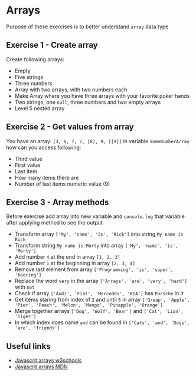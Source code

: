 # Arrays
Purpose of these exercises is to better understand `array` data type

## Exercise 1 - Create array
Create following arrays:
- Empty
- Five strings
- Three numbers
- Array with two arrays, with two numbers each
- Make Array where you have three arrays with your favorite poker hands
- Two strings, one `null`, three numbers and two empty arrays
- Level 5 nested array

## Exercise 2 - Get values from array
You have an array: `[3, 6, 7, 7, [8], 9, [[9]]` in variable `someNumberArray` how can you access following:
- Third value
- First value
- Last item
- How many items there are
- Number of last items numeric value (9)

## Exercise 3 - Array methods
Before exercise add array into new variable and `console.log` that variable after applying method to see the output
- Transform array `['My', 'name', 'is', 'Rick']` into string `My name is Rick`
- Transform string `My name is Morty` into array `['My', 'name', 'is', 'Morty']`
- Add number `4` at the end in array `[1, 2, 3]`
- Add number `1` at the beginning in array `[2, 3, 4]`
- Remove last element from array `['Programming', 'is', 'super', 'booring']`
- Replace the word `very` in the array `['Arrays', 'are', 'very', 'hard']` with `not` 
- Check if array `['Audi', 'Fiat', 'Mercedes', 'KIA']` has `Porsche` in it
- Get items staring from index of `2` and until `6` in array `['Greap', 'Apple', 'Pier', 'Peach', 'Melon', 'Mango', 'Pinapple', 'Orange']`
- Merge together arrays `['Dog', 'Wolf', 'Bear']` and `['Cat', 'Lion', 'Tiger']`
- In which index does name `and` can be found in `['Cats', 'and', 'Dogs', 'are', 'friends']`

## Useful links
- [Javascrit arrays w3schools](https://www.w3schools.com/js/js_arrays.asp)
- [Javascrit arrays MDN](https://developer.mozilla.org/en-US/docs/Web/JavaScript/Reference/Global_Objects/Array)
